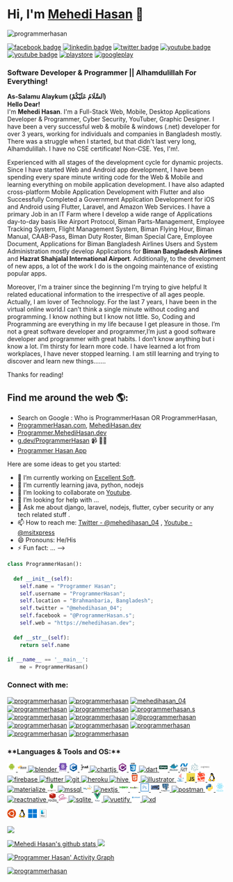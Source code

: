 
# Hi, I'm [Mehedi Hasan](https://mehedihasan.dev) 👋

<p align="left"> <img src="https://komarev.com/ghpvc/?username=programmerhasan&label=Views&color=blue&style=plastic" alt="programmerhasan" /> </p>

[![facebook badge](https://img.shields.io/badge/MehediHasan-30302f?style=flat&logo=facebook)](https://www.facebook.com/programmerhasan04)
[![linkedin badge](https://img.shields.io/badge/MehediHasan-30302f?style=flat&logo=linkedin)](https://www.linkedin.com/in/programmerhasan)
[![twitter badge](https://img.shields.io/badge/@mehedihasan-30302f?style=flat&logo=twitter)](https://twitter.com/mehedihasan_04)
[![youtube badge](https://img.shields.io/badge/@MsItXpress-30302f?style=flat&logo=youtube)](https://youtube.com/msitxpress)
[![youtube badge](https://img.shields.io/badge/@ProgrammerHasan-30302f?style=flat&logo=youtube)](https://youtube.com/programmerhasan)
[![playstore](https://img.shields.io/badge/ProgrammerHasan-30302f?style=flat&logo=googleplay)](https://play-store.programmerhasan.com/)
[![googleplay](https://img.shields.io/badge/Ms%20IT%20Xpress-30302f?style=flat&logo=googleplay)](https://play-store.msitxpress.com/)
<h3>Software Developer & Programmer || Alhamdulillah For Everything!</h3>
<b>As-Salamu Alaykum (ٱلسَّلَامُ عَلَيْكُمْ‎‎)</b> <br>
<b>Hello Dear!</b>
<br>
I'm <b>Mehedi Hasan</b>. I'm a Full-Stack Web, Mobile, Desktop Applications Developer & Programmer, Cyber Security, YouTuber, Graphic Designer.
I have been a very successful web & mobile & windows (.net) developer for over 3 years, working for individuals and companies in Bangladesh mostly.
There was a struggle when I started, but that didn't last very long, Alhamdulillah.
I have no CSE certificate! Non-CSE. Yes, I'm!.

Experienced with all stages of the development cycle for dynamic projects.
Since I have started Web and Android app development, I have been spending every spare minute writing code for the Web & Mobile and learning everything on mobile application development.
I have also adapted cross-platform Mobile Application Development with Flutter and also Successfully Completed a Government Application Development for iOS and Android using Flutter, Laravel, and Amazon Web Services.
I have a primary Job in an IT Farm where I develop a wide range of Applications day-to-day basis like Airport Protocol, Biman Parts-Management, Employee Tracking System, Flight Management System, Biman Flying Hour, Biman Manual, CAAB-Pass, Biman Duty Roster, Biman Special Care, Employee Document, Applications for Biman Bangladesh Airlines Users and System Administration mostly develop Applications for <b>Biman Bangladesh Airlines</b> and <b>Hazrat Shahjalal International Airport</b>. Additionally, to the development of new apps, a lot of the work I do is the ongoing maintenance of existing popular apps.

Moreover, I'm a trainer since the beginning I'm trying to give helpful It related educational information to the irrespective of all ages people. Actually, I am lover of Technology. For the last 7 years, I have been in the virtual online world.I can't think a single minute without coding and programming. I know nothing but I know not little. So, Coding and Programming are everything in my life because I get pleasure in those. I’m not a great software developer and programmer,I’m just a good software developer and programmer with great habits. I don’t know anything but i know a lot. I’m thirsty for learn more code.
I have learned a lot from workplaces, I have never stopped learning.
I am still learning and trying to discover and learn new things.......

Thanks for reading!

## Find me around the web 🌎:
- Search on Google : Who is ProgrammerHasan OR ProgrammerHasan, 
- <a href="https://programmerhasan.com">ProgrammerHasan.com</a>, <a href="https://mehedihasan.dev">MehediHasan.dev</a>
- <a href="https://programmer.mehedihasan.dev">Programmer.MehediHasan.dev</a>
- <a href="https://g.dev/ProgrammerHasan">g.dev/ProgrammerHasan</a> 📹 ✍🏾
- <a href="https://play.google.com/store/apps/details?id=com.programmerhasan.app">Programmer Hasan App</a>

Here are some ideas to get you started:

- 🔭 I’m currently working on [Excellent Soft](https://excellent-soft.net).
- 🌱 I’m currently learning java, python, nodejs
- 👯 I’m looking to collaborate on [Youtube](https://youtube.com/msitxpress).
- 🤔 I’m looking for help with ...
- 💬 Ask me about django, laravel, nodejs, flutter, cyber security or any tech related stuff .
- 📫 How to reach me: [Twitter - @mehedihasan_04](https://twitter.com/mehedihasan_04) , [Youtube - @msitxpress](https://youtube.com/msitxpress)
- 😄 Pronouns: He/His
- ⚡ Fun fact: ...
-->


```python
class ProgrammerHasan():
    
  def __init__(self):
    self.name = "Programmer Hasan";
    self.username = "ProgrammerHasan";
    self.location = "Brahmanbaria, Bangladesh";
    self.twitter = "@mehedihasan_04";
    self.facebook = "@ProgrammerHasan.s";
    self.web = "https://mehedihasan.dev";
  
  def __str__(self):
    return self.name

if __name__ == '__main__':
    me = ProgrammerHasan()
```


<h3 align="left">Connect with me:</h3>
<p align="left">
<a href="https://codepen.io/programmerhasan" target="blank"><img align="center" src="https://cdn.jsdelivr.net/npm/simple-icons@3.0.1/icons/codepen.svg" style="color:282a36" alt="programmerhasan" height="20" width="20" /></a>
<a href="https://dev.to/programmerhasan" target="blank"><img align="center" src="https://cdn.jsdelivr.net/npm/simple-icons@3.0.1/icons/dev-dot-to.svg" alt="programmerhasan" height="20" width="20" /></a>
<a href="https://twitter.com/mehedihasan_04" target="blank"><img align="center" src="https://cdn.jsdelivr.net/npm/simple-icons@3.0.1/icons/twitter.svg" alt="mehedihasan_04" height="20" width="20" /></a>
<a href="https://linkedin.com/in/programmerhasan" target="blank"><img align="center" src="https://cdn.jsdelivr.net/npm/simple-icons@3.0.1/icons/linkedin.svg" alt="programmerhasan" height="20" width="20" /></a>
<a href="https://stackoverflow.com/users/programmerhasan" target="blank"><img align="center" src="https://cdn.jsdelivr.net/npm/simple-icons@3.0.1/icons/stackoverflow.svg" alt="programmerhasan" height="20" width="20" /></a>
<a href="https://fb.com/programmerhasan.s" target="blank"><img align="center" src="https://cdn.jsdelivr.net/npm/simple-icons@3.0.1/icons/facebook.svg" alt="programmerhasan.s" height="20" width="20" /></a>
<a href="https://instagram.com/programmerhasan" target="blank"><img align="center" src="https://cdn.jsdelivr.net/npm/simple-icons@3.0.1/icons/instagram.svg" alt="programmerhasan" height="20" width="20" /></a>
<a href="https://dribbble.com/programmerhasan" target="blank"><img align="center" src="https://cdn.jsdelivr.net/npm/simple-icons@3.0.1/icons/dribbble.svg" alt="programmerhasan" height="20" width="20" /></a>
<a href="https://medium.com/@programmerhasan" target="blank"><img align="center" src="https://cdn.jsdelivr.net/npm/simple-icons@3.0.1/icons/medium.svg" alt="@programmerhasan" height="20" width="20" /></a>
<a href="https://www.youtube.com/c/programmerhasan" target="blank"><img align="center" src="https://cdn.jsdelivr.net/npm/simple-icons@3.0.1/icons/youtube.svg" alt="programmerhasan" height="20" width="20" /></a>
<a href="https://www.hackerrank.com/programmerhasan" target="blank"><img align="center" src="https://cdn.jsdelivr.net/npm/simple-icons@3.0.1/icons/hackerrank.svg" alt="programmerhasan" height="20" width="20" /></a>
<a href="https://codeforces.com/profile/programmerhasan" target="blank"><img align="center" src="https://cdn.jsdelivr.net/npm/simple-icons@3.0.1/icons/codeforces.svg" alt="programmerhasan" height="20" width="20" /></a>
<a href="https://www.hackerearth.com/programmerhasan" target="blank"><img align="center" src="https://cdn.jsdelivr.net/npm/simple-icons@3.0.1/icons/hackerearth.svg" alt="programmerhasan" height="20" width="20" /></a>
<a href="/programmerhasan" target="blank"><img align="center" src="https://cdn.jsdelivr.net/npm/simple-icons@3.0.1/icons/rss.svg" alt="programmerhasan" height="20" width="20" /></a>
</p>

<h3 align="left">**Languages & Tools and OS:**  </h3>
<p align="left"> <a href="https://developer.android.com" target="_blank"> <img src="https://raw.githubusercontent.com/devicons/devicon/master/icons/android/android-original-wordmark.svg" alt="android" width="20" height="20"/> </a> <a href="https://aws.amazon.com" target="_blank"> <img src="https://raw.githubusercontent.com/devicons/devicon/master/icons/amazonwebservices/amazonwebservices-original-wordmark.svg" alt="aws" width="20" height="20"/> </a> <a href="https://www.blender.org/" target="_blank"> <img src="https://download.blender.org/branding/community/blender_community_badge_white.svg" alt="blender" width="20" height="20"/> </a> <a href="https://getbootstrap.com" target="_blank"> <img src="https://raw.githubusercontent.com/devicons/devicon/master/icons/bootstrap/bootstrap-plain-wordmark.svg" alt="bootstrap" width="20" height="20"/> </a> <a href="https://www.cprogramming.com/" target="_blank"> <img src="https://raw.githubusercontent.com/devicons/devicon/master/icons/c/c-original.svg" alt="c" width="20" height="20"/> </a> <a href="https://canvasjs.com" target="_blank"> <img src="https://raw.githubusercontent.com/Hardik0307/Hardik0307/master/assets/canvasjs-charts.svg" alt="canvasjs" width="20" height="20"/> </a> <a href="https://www.chartjs.org" target="_blank"> <img src="https://www.chartjs.org/media/logo-title.svg" alt="chartjs" width="20" height="20"/> </a> <a href="https://www.w3schools.com/cs/" target="_blank"> <img src="https://raw.githubusercontent.com/devicons/devicon/master/icons/csharp/csharp-original.svg" alt="csharp" width="20" height="20"/> </a> <a href="https://www.w3schools.com/css/" target="_blank"> <img src="https://raw.githubusercontent.com/devicons/devicon/master/icons/css3/css3-original-wordmark.svg" alt="css3" width="20" height="20"/> </a> <a href="https://dart.dev" target="_blank"> <img src="https://www.vectorlogo.zone/logos/dartlang/dartlang-icon.svg" alt="dart" width="20" height="20"/> </a> <a href="https://www.djangoproject.com/" target="_blank"> <img src="https://raw.githubusercontent.com/devicons/devicon/master/icons/django/django-original.svg" alt="django" width="20" height="20"/> </a> <a href="https://www.docker.com/" target="_blank"> <img src="https://raw.githubusercontent.com/devicons/devicon/master/icons/docker/docker-original-wordmark.svg" alt="docker" width="20" height="20"/> </a> <a href="https://dotnet.microsoft.com/" target="_blank"> <img src="https://raw.githubusercontent.com/devicons/devicon/master/icons/dot-net/dot-net-original-wordmark.svg" alt="dotnet" width="20" height="20"/> </a> <a href="https://www.electronjs.org" target="_blank"> <img src="https://raw.githubusercontent.com/devicons/devicon/master/icons/electron/electron-original.svg" alt="electron" width="20" height="20"/> </a> <a href="https://expressjs.com" target="_blank"> <img src="https://raw.githubusercontent.com/devicons/devicon/master/icons/express/express-original-wordmark.svg" alt="express" width="20" height="20"/> </a> <a href="https://firebase.google.com/" target="_blank"> <img src="https://www.vectorlogo.zone/logos/firebase/firebase-icon.svg" alt="firebase" width="20" height="20"/> </a> <a href="https://flutter.dev" target="_blank"> <img src="https://www.vectorlogo.zone/logos/flutterio/flutterio-icon.svg" alt="flutter" width="20" height="20"/> </a> <a href="https://git-scm.com/" target="_blank"> <img src="https://www.vectorlogo.zone/logos/git-scm/git-scm-icon.svg" alt="git" width="20" height="20"/> </a> <a href="https://heroku.com" target="_blank"> <img src="https://www.vectorlogo.zone/logos/heroku/heroku-icon.svg" alt="heroku" width="20" height="20"/> </a> <a href="https://hive.apache.org/" target="_blank"> <img src="https://www.vectorlogo.zone/logos/apache_hive/apache_hive-icon.svg" alt="hive" width="20" height="20"/> </a> <a href="https://www.w3.org/html/" target="_blank"> <img src="https://raw.githubusercontent.com/devicons/devicon/master/icons/html5/html5-original-wordmark.svg" alt="html5" width="20" height="20"/> </a> <a href="https://www.adobe.com/in/products/illustrator.html" target="_blank"> <img src="https://www.vectorlogo.zone/logos/adobe_illustrator/adobe_illustrator-icon.svg" alt="illustrator" width="20" height="20"/> </a> <a href="https://www.java.com" target="_blank"> <img src="https://raw.githubusercontent.com/devicons/devicon/master/icons/java/java-original.svg" alt="java" width="20" height="20"/> </a> <a href="https://developer.mozilla.org/en-US/docs/Web/JavaScript" target="_blank"> <img src="https://raw.githubusercontent.com/devicons/devicon/master/icons/javascript/javascript-original.svg" alt="javascript" width="20" height="20"/> </a> <a href="https://laravel.com/" target="_blank"> <img src="https://raw.githubusercontent.com/devicons/devicon/master/icons/laravel/laravel-plain-wordmark.svg" alt="laravel" width="20" height="20"/> </a> <a href="https://www.linux.org/" target="_blank"> <img src="https://raw.githubusercontent.com/devicons/devicon/master/icons/linux/linux-original.svg" alt="linux" width="20" height="20"/> </a> <a href="https://materializecss.com/" target="_blank"> <img src="https://raw.githubusercontent.com/prplx/svg-logos/5585531d45d294869c4eaab4d7cf2e9c167710a9/svg/materialize.svg" alt="materialize" width="20" height="20"/> </a> <a href="https://www.mongodb.com/" target="_blank"> <img src="https://raw.githubusercontent.com/devicons/devicon/master/icons/mongodb/mongodb-original-wordmark.svg" alt="mongodb" width="20" height="20"/> </a> <a href="https://www.microsoft.com/en-us/sql-server" target="_blank"> <img src="https://cdn.worldvectorlogo.com/logos/microsoft-sql-server.svg" alt="mssql" width="20" height="20"/> </a> <a href="https://www.mysql.com/" target="_blank"> <img src="https://raw.githubusercontent.com/devicons/devicon/master/icons/mysql/mysql-original-wordmark.svg" alt="mysql" width="20" height="20"/> </a> <a href="https://nextjs.org/" target="_blank"> <img src="https://cdn.worldvectorlogo.com/logos/nextjs-3.svg" alt="nextjs" width="20" height="20"/> </a> <a href="https://www.nginx.com" target="_blank"> <img src="https://raw.githubusercontent.com/devicons/devicon/master/icons/nginx/nginx-original.svg" alt="nginx" width="20" height="20"/> </a> <a href="https://nodejs.org" target="_blank"> <img src="https://raw.githubusercontent.com/devicons/devicon/master/icons/nodejs/nodejs-original-wordmark.svg" alt="nodejs" width="20" height="20"/> </a> <a href="https://www.photoshop.com/en" target="_blank"> <img src="https://raw.githubusercontent.com/devicons/devicon/master/icons/photoshop/photoshop-line.svg" alt="photoshop" width="20" height="20"/> </a> <a href="https://www.php.net" target="_blank"> <img src="https://raw.githubusercontent.com/devicons/devicon/master/icons/php/php-original.svg" alt="php" width="20" height="20"/> </a> <a href="https://www.postgresql.org" target="_blank"> <img src="https://raw.githubusercontent.com/devicons/devicon/master/icons/postgresql/postgresql-original-wordmark.svg" alt="postgresql" width="20" height="20"/> </a> <a href="https://postman.com" target="_blank"> <img src="https://www.vectorlogo.zone/logos/getpostman/getpostman-icon.svg" alt="postman" width="20" height="20"/> </a> <a href="https://www.python.org" target="_blank"> <img src="https://raw.githubusercontent.com/devicons/devicon/master/icons/python/python-original.svg" alt="python" width="20" height="20"/> </a> <a href="https://reactjs.org/" target="_blank"> <img src="https://raw.githubusercontent.com/devicons/devicon/master/icons/react/react-original-wordmark.svg" alt="react" width="20" height="20"/> </a> <a href="https://reactnative.dev/" target="_blank"> <img src="https://reactnative.dev/img/header_logo.svg" alt="reactnative" width="20" height="20"/> </a> <a href="https://redis.io" target="_blank"> <img src="https://raw.githubusercontent.com/devicons/devicon/master/icons/redis/redis-original-wordmark.svg" alt="redis" width="20" height="20"/> </a> <a href="https://sass-lang.com" target="_blank"> <img src="https://raw.githubusercontent.com/devicons/devicon/master/icons/sass/sass-original.svg" alt="sass" width="20" height="20"/> </a> <a href="https://www.sqlite.org/" target="_blank"> <img src="https://www.vectorlogo.zone/logos/sqlite/sqlite-icon.svg" alt="sqlite" width="20" height="20"/> </a> <a href="https://vuejs.org/" target="_blank"> <img src="https://raw.githubusercontent.com/devicons/devicon/master/icons/vuejs/vuejs-original-wordmark.svg" alt="vuejs" width="20" height="20"/> </a> <a href="https://vuetifyjs.com/en/" target="_blank"> <img src="https://bestofjs.org/logos/vuetify.svg" alt="vuetify" width="20" height="20"/> </a> <a href="https://webpack.js.org" target="_blank"> <img src="https://raw.githubusercontent.com/devicons/devicon/d00d0969292a6569d45b06d3f350f463a0107b0d/icons/webpack/webpack-original-wordmark.svg" alt="webpack" width="20" height="20"/> </a> <a href="https://www.adobe.com/products/xd.html" target="_blank"> <img src="https://cdn.worldvectorlogo.com/logos/adobe-xd.svg" alt="xd" width="20" height="20"/> </a> </p>
<code><img height="20" src="https://raw.githubusercontent.com/github/explore/80688e429a7d4ef2fca1e82350fe8e3517d3494d/topics/ubuntu/ubuntu.png"></code>
<code><img height="20" src="https://raw.githubusercontent.com/github/explore/80688e429a7d4ef2fca1e82350fe8e3517d3494d/topics/linux/linux.png"></code>
<code><img height="20" src="https://raw.githubusercontent.com/github/explore/80688e429a7d4ef2fca1e82350fe8e3517d3494d/topics/windows/windows.png"></code>
<code><img height="20" src="https://raw.githubusercontent.com/github/explore/80688e429a7d4ef2fca1e82350fe8e3517d3494d/topics/macos/macos.png"></code>

<p></p>



<a href="https://github.com/programmerhasan">
  <img align="center" src="https://github-readme-stats.vercel.app/api/top-langs/?username=programmerhasan&theme=dark&hide_langs_below=1&bg_color=282a36" />
</a>
<p></p>

<p align="left">
  <a href="https://programmerhasan.com/">
  <img width="49.5%" src="https://github-readme-stats.vercel.app/api?username=programmerhasan&show_icons=true&theme=dracula&hide_border=true" alt="Mehedi Hasan's github stats" />
    <img width="49.5%" src="https://github-readme-streak-stats.herokuapp.com/?user=programmerhasan&theme=dracula&hide_border=true" />
  </a>
</p>

<p></p>

[![Programmer Hasan' Activity Graph](https://activity-graph.herokuapp.com/graph?username=ProgrammerHasan&custom_title=ProgrammerHasan's%20Contribution%20Graph&theme=gruvbox&bg_color=282a36&hide_border=true&line=d1a01f&point=c58545)](https://mehedihasan.dev)
<p></p>
<p align="left"> <a href="https://github.com/ryo-ma/github-profile-trophy"><img src="https://github-profile-trophy.vercel.app/?username=programmerhasan&show_icons=true&theme=dracula" alt="programmerhasan" /></a> </p>

